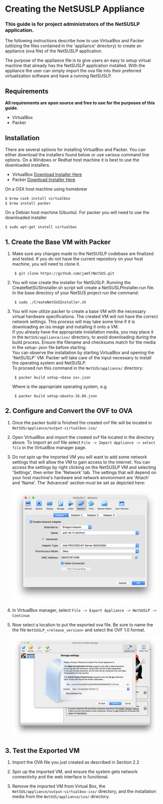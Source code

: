 # Creating the NetSUSLP Appliance

### This guide is for project administrators of the NetSUSLP application. 

The following instructions describe how to use VirtualBox and Packer (utilizing the files contained in the 'appliance' directory) to create an appliance (ova file) of the NetSUSLP application. 

The purpose of the appliance file is to give users an easy to setup virtual machine that already has the NetSUSLP application installed. With the appliance the user can simply import the ova file into their preferred virtualization software and have a running NetSUSLP. 

## Requirements

**All requirements are open source and free to use for the purposes of this guide.**

* VirtualBox 
* Packer

## Installation

There are several options for installing VirtualBox and Packer. You can either download the installers found below or use various command line options. On a Windows or Redhat host machine it is best to use the downloaded installers. 

* VirtualBox [Download Installer Here](https://www.virtualbox.org/wiki/Downloads)
* Packer [Download Installer Here](https://www.packer.io/downloads.html)

On a OSX host machine using homebrew

	$ brew cask install virtualbox
	$ brew install packer
	
On a Debian host machine (Ubuntu). For packer you will need to use the downloaded installer

	$ sudo apt-get install virtualbox
		
	
## 1. Create the Base VM with Packer

1. Make sure any changes made to the NetSUSLP codebase are finalized and tested. If you do not have the current repository on your host machine, you will need to clone it. 

		$ git clone https://github.com/jamf/NetSUS.git
		
2. You will now create the installer for NetSUSLP. Running the CreateNetSUSInstaller.sh script will create a NetSUSLPInstaller.run file. In the base directory of your NetSUS project run the command:

		$ sudo ./CreateNetSUSInstaller.sh
		
3. You will now utilize packer to create a base VM with the necessary virtual hardware specifications. The created VM will not have the correct network settings. This process will may take some time if it is downloading an iso image and installing it onto a VM.\
   If you already have the appropriate installation media, you may place it in the `NetSUS/appliance/iso/` directory, to avoid downloading during the build process. Ensure the filename and checksums match for the media in the setup-<base os>.json file before starting.\
   You can observe the installation by starting VirtualBox and opening the 'NetSUSLP' VM. Packer will take care of the input necessary to install the operating system and NetSUSLP.\
   To proceed run this command in the `NetSUS/appliance/` directory:

		$ packer build setup-<base os>.json
	
   Where <base-os> is the appropriate operating system, e.g.
   
		$ packer build setup-ubuntu-16.04.json
	
## 2. Configure and Convert the OVF to OVA

1. Once the packer build is finished the created ovf file will be located in `NetSUS/appliance/output-virtualbox-iso/`

2. Open VirtualBox and import the created ovf file located in the directory above. To import an ovf file select `File -> Import Appliance -> select file` in the VirtualBox manager page.

3. Do not spin up the imported VM you will want to add some network settings that will allow the VM to gain access to the internet. You can access the settings by right clicking on the NetSUSLP VM and selecting 'Settings', then enter the 'Network' tab. The settings that will depend on your host machine's hardware and network environment are 'Attach' and 'Name'. The 'Advanced' section must be set as depicted here:
	
 	<img src="../docs/images/attachments/vbox_network.png" width="600">
	
4. In VirtualBox manager, select `File -> Export Appliance -> NetSUSLP -> Continue`

5. Now select a location to put the exported ova file. Be sure to name the the file `NetSUSLP_<release_version>` and select the OVF 1.0 format.

	<img src="../docs/images/attachments/vbox_export.png" width="750">
	
## 3. Test the Exported VM
	
1. Import the OVA file you just created as described in Section 2.2	

2. Spin up the imported VM, and ensure the system gets network connectivity and the web interface is functional.

3. Remove the imported VM from Virtual Box, the `NetSUS/appliance/output-virtualbox-iso/` directory, and the installation media from the `NetSUS/appliance/iso/` directory.
	
